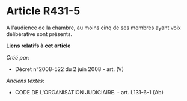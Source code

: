 # Article R431-5

A l'audience de la chambre, au moins cinq de ses membres ayant voix délibérative sont présents.

**Liens relatifs à cet article**

_Créé par_:

  - Décret n°2008-522 du 2 juin 2008 - art. (V)

_Anciens textes_:

  - CODE DE L'ORGANISATION JUDICIAIRE. - art. L131-6-1 (Ab)
